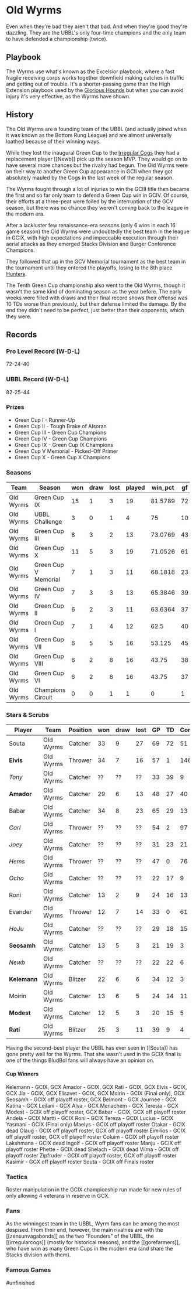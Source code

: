 # Old Wyrms

Even when they're bad they aren't that bad. And when they're good they're dazzling. They are the UBBL's only four-time champions and the only team to have defended a championship (twice).

## Playbook

The Wyrms use what's known as the Excelsior playbook, where a fast fragile receiving corps works together downfield making catches in traffic and getting out of trouble. It's a shorter-passing game than the High Extension playbook used by the [Glorious Hounds](glorioushounds) but when you can avoid injury it's very effective, as the Wyrms have shown.

## History

The Old Wyrms are a founding team of the UBBL (and actually joined when it was known as the Bottom Rung League) and are almost universally loathed because of their winning ways.

While they lost the inaugural Green Cup to the [Irregular Cogs](irregularcogs) they had a replacement player [[Newb]] pick up the season MVP. They would go on to have several more chances but the rivalry had begun. The Old Wyrms were on their way to another Green Cup appearance in GCII when they got absolutely mauled by the Cogs in the last week of the regular season.

The Wyrms fought through a lot of injuries to win the GCIII title then became the first and so far only team to defend a Green Cup win in GCIV. Of course, their efforts at a three-peat were foiled by the interruption of the GCV season, but there was no chance they weren't coming back to the league in the modern era.

After a lackluster few renaissance-era seasons (only 6 wins in each 16 game season) the Old Wyrms were undoubtedly the best team in the league in GCIX, with high expectations and impeccable execution through their aerial attacks as they emerged Stacks Division and Burger Conference Champions.

They followed that up in the GCV Memorial tournament as the best team in the tournament until they entered the playoffs, losing to the 8th place [Hunters](vanadiumhunters).

The Tenth Green Cup championship also went to the Old Wyrms, though it wasn't the same kind of dominating season as the year before. The early weeks were filled with draws and their final record shows their offense was 10 TDs worse than previously, but their defense limited the damage. By the end they didn't need to be perfect, just better than their opponents, which they were.

## Records

### Pro Level Record (W-D-L)

72-24-40

### UBBL Record (W-D-L)

82-25-44

### Prizes

* Green Cup I - Runner-Up 
* Green Cup II - Tough Brake of Alsoran
* Green Cup III - Green Cup Champions
* Green Cup IV - Green Cup Champions
* Green Cup IX - Green Cup IX Champions
* Green Cup V Memorial - Picked-Off Primer
* Green Cup X - Green Cup X Champions

### Seasons

| Team      | Season               | won  | draw | lost | played | win_pct | gf   | ga   | cas  | tcdiff | ff   |
|-----------|----------------------|------|------|------|--------|---------|------|------|------|--------|------|
| Old Wyrms | Green Cup IX         |   15 |    1 |    3 |     19 | 81.5789 |   72 |   46 |   20 |    -17 |    2 |
| Old Wyrms | UBBL Challenge       |    3 |    0 |    1 |      4 |      75 |   10 |    7 |    4 |    -10 |    2 |
| Old Wyrms | Green Cup III        |    8 |    3 |    2 |     13 | 73.0769 |   43 |   25 |   11 |    -17 |    2 |
| Old Wyrms | Green Cup X          |   11 |    5 |    3 |     19 | 71.0526 |   61 |   49 |   14 |    -30 |    2 |
| Old Wyrms | Green Cup V Memorial |    7 |    1 |    3 |     11 | 68.1818 |   23 |   12 |    9 |     -9 |   -3 |
| Old Wyrms | Green Cup IV         |    7 |    3 |    3 |     13 | 65.3846 |   39 |   32 |   13 |    -27 |    2 |
| Old Wyrms | Green Cup II         |    6 |    2 |    3 |     11 | 63.6364 |   37 |   21 |    2 |    -41 |    0 |
| Old Wyrms | Green Cup I          |    7 |    1 |    4 |     12 |    62.5 |   40 |   28 |    6 |    -12 |    0 |
| Old Wyrms | Green Cup VII        |    6 |    5 |    5 |     16 |  53.125 |   45 |   44 |   18 |    -39 |   -2 |
| Old Wyrms | Green Cup VIII       |    6 |    2 |    8 |     16 |   43.75 |   38 |   39 |   14 |    -21 |   -1 |
| Old Wyrms | Green Cup VI         |    6 |    2 |    8 |     16 |   43.75 |   37 |   42 |   15 |    -21 |    3 |
| Old Wyrms | Champions Circuit    |    0 |    0 |    1 |      1 |       0 |    1 |    2 |    1 |     -2 |   -1 |


### Stars & Scrubs

| Player   | Team      | Position | won  | draw | lost | GP   | TD   | Comp | Ints | BH   | SI   | Ki   | MVP  | SPP  |
|----------|-----------|----------|------|------|------|------|------|------|------|------|------|------|------|------|
| Souta   | Old Wyrms | Catcher  |   33 |    9 |   27 |   69 |   72 |   51 |    3 |    2 |    1 |    0 |    4 |  299 |
| **Elvis**    | Old Wyrms | Thrower  |   34 |    7 |   16 |   57 |    1 |  146 |    0 |    0 |    1 |    0 |    7 |  186 |
| *Tony* | Old Wyrms | Catcher | ?? | ?? | ?? | 33 | 39 | 9 | 2 | 2 | 0 | 0 | 4 | 154 |
| **Amador**   | Old Wyrms | Catcher  |   29 |    6 |   13 |   48 |   27 |   40 |    1 |    2 |    0 |    0 |    4 |  147 |
| Babar   | Old Wyrms | Catcher  |   34 |    8 |   23 |   65 |   29 |   13 |    9 |    5 |    0 |    0 |    3 |  143 |
| *Carl* | Old Wyrms | Thrower | ?? | ?? | ?? | 54 | 2 | 97 | 0 | 1 | 0 | 0 | 3 | 120 |
| *Joey* | Old Wyrms | Catcher | ?? | ?? | ?? | 31 | 23 | 21 | 3 | 2 | 1 | 0 | 2 | 112 |
| *Hems* | Old Wyrms | Thrower | ?? | ?? | ?? | 47 | 0 | 76 | 1 | 0 | 0 | 0 | 2 | 88 |
| *Ocho* | Old Wyrms | Catcher | ?? | ?? | ?? | 22 | 17 | 9 | 5 | 1 | 0 | 0 | 4 | 94 |
| Roni    | Old Wyrms | Catcher  |   13 |    2 |    9 |   24 |   16 |   13 |    3 |    1 |    0 |    0 |    4 |   89 |
| Evander | Old Wyrms | Thrower  |   12 |    7 |   14 |   33 |    0 |   61 |    0 |    1 |    0 |    0 |    5 |   88 |
| *HoJu* | Old Wyrms | Catcher | ?? | ?? | ?? | 29 | 18 | 15 | 3 | 0 | 0 | 0 | 2 | 85 |
| **Seosamh**  | Old Wyrms | Catcher  |   13 |    5 |    3 |   21 |   19 |    3 |    2 |    1 |    1 |    0 |    3 |   83 |
| *Newb* | Old Wyrms | Catcher | ?? | ?? | ?? | 22 | 22 | 6 | 0 | 0 | 0 | 0 | 2 | 82 |
| **Kelemann** | Old Wyrms | Blitzer  |   22 |    6 |    6 |   34 |   12 |    3 |    2 |    2 |    1 |    0 |    6 |   79 |
| Moirin   | Old Wyrms | Catcher  |   13 |    6 |    5 |   24 |   14 |   11 |    2 |    0 |    0 |    0 |    4 |   77 |
| **Modest**   | Old Wyrms | Catcher  |   12 |    5 |    3 |   20 |   15 |    5 |    0 |    0 |    0 |    0 |    3 |   65 |
| **Rati**     | Old Wyrms | Blitzer  |   25 |    3 |   11 |   39 |    9 |    4 |    0 |    8 |    2 |    1 |    2 |   63 |


Having the second-best player the UBBL has ever seen in [[Souta]] has gone pretty well for the Wyrms. That she wasn't used in the GCIX final is one of the things BludBol fans will always have an opinion on.

#### Cup Winners

Kelemann - GCIX, GCX
Amador - GCIX, GCX
Rati - GCIX, GCX
Elvis - GCIX, GCX
Jia - GCIX, GCX
Elisavet - GCIX, GCX
Moirin - GCIX (Final only), GCX
Seosamh - GCIX off playoff roster, GCX
Belmont - GCX
Journee - GCX
Katina - GCX
Leilani - GCX
Alva - GCX
Menachem - GCX
Teresia - GCX
Modest - GCIX off playoff roster, GCX
Babar - GCIX, GCX off playoff roster
Andela - GCIX
Martti - GCIX
Roni - GCIX
Tereza - GCIX
Lucius - GCIX
Yasmani - GCIX (Final only)
Maelys - GCIX off playoff roster
Otakar - GCIX dead
Olaug - GCIX off playoff roster, GCX off playoff roster
Eimilios - GCIX off playoff roster, GCX off playoff roster
Coluim - GCIX off playoff roster
Lakshmana - GCIX dead
Ingolf - GCIX off playoff roster
Manju - GCIX off playoff roster
Phette - GCIX dead
Shelach - GCIX dead
Vilma - GCIX off playoff roster
Zipfruder - GCIX off playoff roster, GCX off playoff roster
Kasimir - GCX off playoff roster
Souta - GCIX off Finals roster


### Tactics

Roster manipulation in the GCIX championship run made for new rules of only allowing 4 veterans in reserve in GCX.

### Fans

As the winningest team in the UBBL, Wyrm fans can be among the most despised. From their end, however, the main rivalries are with the [[zensunvagabonds]] as the two "Founders" of the UBBL, the [[irregularcogs]] (mostly for historical reasons), and the [[gorefarmers]], who have won as many Green Cups in the modern era (and share the Stacks division with them).

### Famous Games

#unfinished